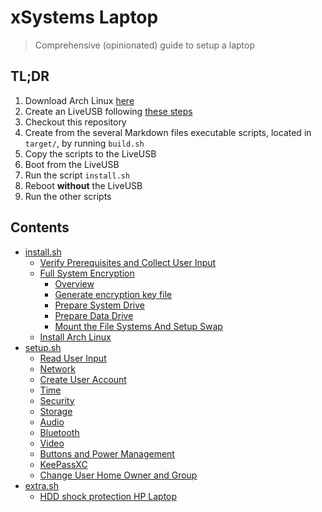 # xSystems Laptop

> Comprehensive (opinionated) guide to setup a laptop


## TL;DR

1. Download Arch Linux [here][arch_download]
2. Create an LiveUSB following [these steps][arch_live_usb]
3. Checkout this repository
4. Create from the several Markdown files executable scripts, located in `target/`, by running `build.sh`
5. Copy the scripts to the LiveUSB
6. Boot from the LiveUSB
7. Run the script `install.sh`
8. Reboot **without** the LiveUSB
9. Run the other scripts


## Contents

- [install.sh](install.md)
  * [Verify Prerequisites and Collect User Input](install.md#verify-prerequisites-and-collect-user-input)
  * [Full System Encryption](install.md#full-system-encryption)
    + [Overview](install.md#overview)
    + [Generate encryption key file](install.md#generate-encryption-key-file)
    + [Prepare System Drive](install.md#prepare-system-drive)
    + [Prepare Data Drive](install.md#prepare-data-drive)
    + [Mount the File Systems And Setup Swap](install.md#mount-the-file-systems-and-setup-swap)
  * [Install Arch Linux](install.md#install-arch-linux)
- [setup.sh](setup.md)
  * [Read User Input](setup.md#read-user-input)
  * [Network](setup.md#network)
  * [Create User Account](setup.md#create-user-account)
  * [Time](setup.md#time)
  * [Security](setup.md#security)
  * [Storage](setup.md#storage)
  * [Audio](setup.md#audio)
  * [Bluetooth](setup.md#bluetooth)
  * [Video](setup.md#video)
  * [Buttons and Power Management](setup.md#buttons-and-power-management)
  * [KeePassXC](setup.md#keepassxc)
  * [Change User Home Owner and Group](setup.md#change-user-home-owner-and-group)
- [extra.sh](extra.md)
  * [HDD shock protection HP Laptop](setup.md#hdd-shock-protection-hp-laptop)


[arch_download]: https://www.archlinux.org/download/ "Arch Linux Download"
[arch_live_usb]: https://wiki.archlinux.org/index.php/USB_flash_installation_media "Arch Linux USB Flash Installation Media"
